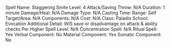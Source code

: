 
Spell Name: Staggering Smite
Level: 4
Attack/Saving Throw: N/A
Duration: 1 minute
Damage/Heal: N/A
Damage Type: N/A
Casting Time: 
Range: Self
Target/Area: N/A
Components: N/A
Cost: N/A
Class: Paladin
School: Evocation
Additional Detail: WIS save or disadvantage on attack & ability checks
Per Higher Spell Level: N/A
Concentration Spell: N/A
Ritual Spell: Yes
Verbal Component: No
Material Component: Yes
Somatic Component: No
